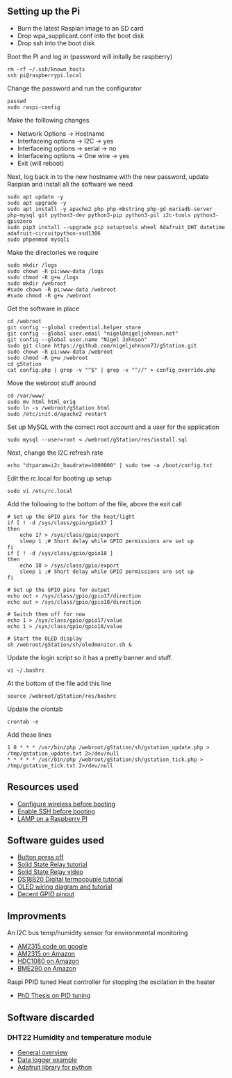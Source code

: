 ## Setting up the Pi

* Burn the latest Raspian image to an SD card
* Drop wpa_supplicant.conf into the boot disk
* Drop ssh into the boot disk

Boot the PI and log in (password will initally be raspberry)

    rm -rf ~/.ssh/known_hosts
    ssh pi@raspberrypi.local

Change the password and run the configurator

    passwd
    sudo raspi-config

Make the folllowing changes

* Network Options -> Hostname
* Interfaceing options -> I2C -> yes
* Interfaceing options -> serial -> no
* Interfaceing options -> One wire -> yes
* Exit (will reboot)

Next, log back in to the new hostname with the new password, update Raspian and install all the software we need

    sudo apt update -y
    sudo apt upgrade -y
    sudo apt install -y apache2 php php-mbstring php-gd mariadb-server php-mysql git python3-dev python3-pip python3-pil i2c-tools python3-gpiozero
    sudo pip3 install --upgrade pip setuptools wheel Adafruit_DHT datetime adafruit-circuitpython-ssd1306
    sudo phpenmod mysqli

Make the directories we require

    sudo mkdir /logs
    sudo chown -R pi:www-data /logs
    sudo chmod -R g+w /logs
    sudo mkdir /webroot
    #sudo chown -R pi:www-data /webroot
    #sudo chmod -R g+w /webroot

Get the software in place

    cd /webroot
    git config --global credential.helper store
    git config --global user.email "nigel@nigeljohnson.net"
    git config --global user.name "Nigel Johnson"
    sudo git clone https://github.com/nigeljohnson73/gStation.git
    sudo chown -R pi:www-data /webroot
    sudo chmod -R g+w /webroot
    cd gStation
    cat config.php | grep -v "^$" | grep -v "^//" > config_override.php

Move the webroot stuff around

    cd /var/www/
    sudo mv html html_orig
    sudo ln -s /webroot/gStation html
    sudo /etc/init.d/apache2 restart

Set up MySQL with the correct root account and a user for the application

    sudo mysql --user=root < /webroot/gStation/res/install.sql

Next, change the I2C refresh rate

    echo "dtparam=i2c_baudrate=1000000" | sudo tee -a /boot/config.txt

Edit the rc.local for booting up setup

    sudo vi /etc/rc.local

Add the following to the bottom of the file, above the exit call

    # Set up the GPIO pins for the heat/light
    if [ ! -d /sys/class/gpio/gpio17 ]
    then
        echo 17 > /sys/class/gpio/export
        sleep 1 ;# Short delay while GPIO permissions are set up
    fi
    if [ ! -d /sys/class/gpio/gpio18 ]
    then
        echo 18 > /sys/class/gpio/export
        sleep 1 ;# Short delay while GPIO permissions are set up
    fi
    
    # Set up the GPIO pins for output
    echo out > /sys/class/gpio/gpio17/direction
    echo out > /sys/class/gpio/gpio18/direction
    
    # Switch them off for now
    echo 1 > /sys/class/gpio/gpio17/value
    echo 1 > /sys/class/gpio/gpio18/value
    
    # Start the OLED display
    sh /webroot/gStation/sh/oledmonitor.sh &

Update the login script so it has a pretty banner and stuff.

    vi ~/.bashrc

At the bottom of the file add this line

    source /webroot/gStation/res/bashrc

Update the crontab

    crontab -e

Add these lines

    1 0 * * * /usr/bin/php /webroot/gStation/sh/gstation_update.php > /tmp/gstation_update.txt 2>/dev/null
    * * * * * /usr/bin/php /webroot/gStation/sh/gstation_tick.php > /tmp/gstation_tick.txt 2>/dev/null

## Resources used
* [Configure wireless before booting][SUPLICANT]
* [Enable SSH before booting][SSH]
* [LAMP on a Raspberry PI][LAMP]

## Software guides used

* [Button press off][BUTTON]
* [Solid State Relay tutorial][SSR]
* [Solid State Relay video][SSRVIDEO]
* [DS18B20 Digital termocouple tutorial][DS18B20]
* [OLED wiring diagram and tutorial][OLED]
* [Decent GPIO pinout][GPIOPIOUT]

## Improvments

An I2C bus temp/humidity sensor for environmental monitoring

* [AM2315 code on google][AM2315CODE]
* [AM2315 on Amazon][AM2315]
* [HDC1080 on Amazon][HDC1080]
* [BME280 on Amazon][BME280]

Raspi PPID tuned Heat controller for stopping the oscilation in the heater

* [PhD Thesis on PID tuning][PIDTUNE]

## Software discarded

### DHT22 Humidity and temperature module

* [General overview][DHT22OVERVIEW]
* [Data logger example][DH22LOGGER]
* [Adafruit library for python][DH22ADAFRUIT]

[GPIOPIOUT]: https://raw.githubusercontent.com/DigitalLumberjack/mk_arcade_joystick_rpi/master/wiki/images/mk_joystick_arcade_GPIOsb+.png
[DH22ADAFRUIT]: https://github.com/adafruit/Adafruit_Python_DHT
[DH22LOGGER]: https://www.instructables.com/id/Raspberry-PI-and-DHT22-temperature-and-humidity-lo/
[DHT22OVERVIEW]: https://pimylifeup.com/raspberry-pi-humidity-sensor-dht22/
[OLED]: https://www.raspberrypi-spy.co.uk/2018/04/i2c-oled-display-module-with-raspberry-pi/
[DS18B20]: http://www.circuitbasics.com/raspberry-pi-ds18b20-temperature-sensor-tutorial/
[SSRVIDEO]: https://www.youtube.com/watch?v=Q6v8BnDT47I
[BUTTON]: https://github.com/TonyLHansen/raspberry-pi-safe-off-switch/
[SSR]: https://tech.iprock.com/?p=10030
[SUPLICANT]: https://howchoo.com/g/ndy1zte2yjn/how-to-set-up-wifi-on-your-raspberry-pi-without-ethernet
[SSH]: https://howchoo.com/g/ote0ywmzywj/how-to-enable-ssh-on-raspbian-without-a-screen
[LAMP]: https://howtoraspberrypi.com/how-to-install-web-server-raspberry-pi-lamp/
[AM2315CODE]:https://code.google.com/archive/p/am2315-python-api/
[AM2315]: https://smile.amazon.co.uk/dp/B07VF17C7N
[HDC1080]: https://smile.amazon.co.uk/dp/B07DJ7FLHS
[BME280]: https://smile.amazon.co.uk/dp/B07KY8WY4M
[PIDTUNE]: https://studentnet.cs.manchester.ac.uk/resources/library/thesis_abstracts/MSc14/FullText/Ioannidis-Feidias-fulltext.pdf

